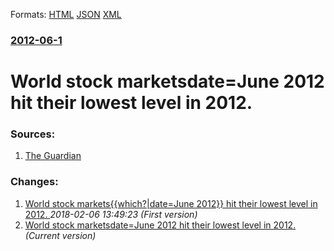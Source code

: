 
Formats: [HTML](/news/2012/06/1/world-stock-marketsdate-june-2012-hit-their-lowest-level-in-2012.html)  [JSON](/news/2012/06/1/world-stock-marketsdate-june-2012-hit-their-lowest-level-in-2012.json)  [XML](/news/2012/06/1/world-stock-marketsdate-june-2012-hit-their-lowest-level-in-2012.xml)  

### [2012-06-1](/news/2012/06/1/index.md)

##### 
# World stock marketsdate=June 2012 hit their lowest level in 2012. 




### Sources:

1. [The Guardian](http://www.guardian.co.uk/business/2012/jun/01/world-markets-global-crisis-deepens)

### Changes:

1. [World stock markets{{which?|date=June 2012}} hit their lowest level in 2012. ](/news/2012/06/1/world-stock-markets-which-date-june-2012-hit-their-lowest-level-in-2012.md) _2018-02-06 13:49:23 (First version)_
1. [World stock marketsdate=June 2012 hit their lowest level in 2012. ](/news/2012/06/1/world-stock-marketsdate-june-2012-hit-their-lowest-level-in-2012.md) _(Current version)_
